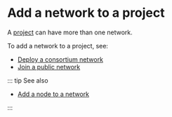 # Add a network to a project

A [project](/glossary/project) can have more than one network.

To add a network to a project, see:

* [Deploy a consortium network](/platform/deploy-a-consortium-network)
* [Join a public network](/platform/join-a-public-network)

::: tip See also

* [Add a node to a network](/platform/add-a-node-to-a-network)

:::
